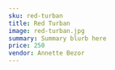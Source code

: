 ```yaml
---
sku: red-turban
title: Red Turban
image: red-turban.jpg
summary: Summary blurb here
price: 250
vendor: Annette Bezor
---
```

